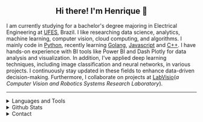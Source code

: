<h2 align="center">Hi there! I'm Henrique 👋 </h2>

I am currently studying for a bachelor's degree majoring in Electrical Engineering at [UFES](https://www.ufes.br/), Brazil.
I like researching data science, analytics, machine learning, computer vision, cloud computing, and algorithms. 
I mainly code in [Python](https://www.python.org/), recently learning [Golang](https://go.dev/), 
[Javascript](https://developer.mozilla.org/pt-BR/docs/Web/JavaScript)  and [C++](https://isocpp.org/).
I have hands-on experience with BI tools like Power BI and Dash Plotly for data analysis and visualization. 
In addition, I've applied deep learning techniques, including image classification and neural networks, in various projects.
I continuously stay updated in these fields to enhance data-driven decision-making.
Furthermore, I collaborate on projects at [LabVisio](https://visio.ufes.br/)(*a Computer Vision and Robotics Systems Research Laboratory*).

---

<details>
    <summary> Languages and Tools </summary>
    <br>
        <p align="center">
            <a href="https://www.python.org/" target="_blank">
                <img src="https://cdn.jsdelivr.net/gh/devicons/devicon/icons/python/python-original.svg" alt,title="Python" height="40" width="40" />
            </a>
            <a href="https://isocpp.org/" target="_blank">
                <img src="https://cdn.jsdelivr.net/gh/devicons/devicon/icons/cplusplus/cplusplus-original.svg" alt,title="C++" height="40" width="40" />
            </a>
            <a href="https://developer.mozilla.org/pt-BR/docs/Web/JavaScript" target="_blank">
                <img src="https://icons.veryicon.com/png/o/business/vscode-program-item-icon/javascript-map-1.png" alt,title="Javascript height="40" width="40" />
            </a>
            <a href="https://www.mathworks.com/products/matlab.html" target="_blank">
                <img src="https://cdn.jsdelivr.net/gh/devicons/devicon/icons/matlab/matlab-original.svg" alt,title="MatLab" height="40" width="40" />
            </a>
            <a href="https://www.markdownguide.org/" target="_blank">
                <img src="https://cdn.jsdelivr.net/gh/devicons/devicon/icons/markdown/markdown-original.svg" alt,title="Markdown" height="40" width="40" />
            </a>
            <a href="https://www.arduino.cc/" target="_blank">
                <img src="https://cdn.jsdelivr.net/gh/devicons/devicon/icons/arduino/arduino-original.svg" alt,title="Arduino" height="40" width="40" />
            </a>
            <a href="https://flask.palletsprojects.com/en/2.1.x/" target="_blank">
                <img src="https://cdn.jsdelivr.net/gh/devicons/devicon/icons/flask/flask-original.svg" alt,title="Flask" height="40" width="40" />
            </a>
            <a href="https://go.dev/" target="_blank">
                <img src="https://www.nixsolutions.com/uploads/2020/07/Golang.png" alt,title="GO Lang" height="40" width="40" />
            </a>
            <a href="https://www.djangoproject.com/" target="_blank">
                <img src="https://uxwing.com/wp-content/themes/uxwing/download/brands-and-social-media/django-icon.png" alt,title="Django" height="40" width="40" />
            </a>
            <a href="https://opencv.org/" target="_blank">
                <img src="https://cdn.jsdelivr.net/gh/devicons/devicon/icons/opencv/opencv-original.svg" alt,title="OpenCV" height="40" width="40" />
            </a>
            <a href="https://jupyter.org/" target="_blank">
                <img src="https://upload.wikimedia.org/wikipedia/commons/thumb/3/38/Jupyter_logo.svg/1200px-Jupyter_logo.svg.png" alt,title="Jupyter Notebooks" height="40" width="40" />
            </a>           
            <a href="https://numpy.org/" target="_blank">
                <img src="https://cdn.jsdelivr.net/gh/devicons/devicon/icons/numpy/numpy-original.svg" alt,title="Numpy" height="40" width="40" />
            </a>
            <a href="https://code.visualstudio.com/" target="_blank">
                <img src="https://cdn.jsdelivr.net/gh/devicons/devicon/icons/vscode/vscode-original.svg" alt,title="VSCode" height="40" width="40" />
            </a>
            <a href="https://www.linux.org/" target="_blank">
                <img src="https://cdn.jsdelivr.net/gh/devicons/devicon/icons/linux/linux-original.svg" alt,title="Linux" height="40" width="40" />
            </a>
            <a href="https://ubuntu.com/" target="_blank">
                <img src="https://cdn.jsdelivr.net/gh/devicons/devicon/icons/ubuntu/ubuntu-plain.svg" alt,title="Ubuntu" height="40" width="40" />
            </a>
            <a href="https://powerbi.microsoft.com/" target="_blank">
              <img src="https://dotnet.microsoft.com/blob-assets/images/customers/power-bi.png" alt,title="Power BI" height="40" width="40" />
            </a>  
            <a href="https://dash.plotly.com/" target="_blank">
              <img src="https://www.vectorlogo.zone/logos/plot_ly/plot_ly-ar21.png" alt,title="Plotly" height="40" width="40" />
            </a>
</details>
 
<details>
    <summary> Github Stats </summary>
    <br>
        <p align="center">
            <a href="https://github.com/luizcarloscf">
                <img alt="seiberthenrique's Github Stats" src="https://github-readme-stats.vercel.app/api?username=seiberthenrique&theme=github_light&show_icons=true&line_height=27&count_private=true" height="150em" />
            </a>
            <a href="https://github.com/luizcarloscf">
                <img alt="seiberthenrique's Github Top Languages" src="https://github-readme-stats.vercel.app/api/top-langs/?username=seiberthenrique&layout=compact&theme=github_light&show_icons=true&line_height=27" height="150em"  />
            </a>
        </p>
    <br>
</details>                                                                                                                                                                                                                                       
<details>
    <summary> Contact </summary>
    <br>
        <p align="center">
            <a href="mailto:henriquebarcellos123@gmail.com">
                <img src="https://img.shields.io/badge/Gmail-D14836?style=for-the-badge&logo=gmail&logoColor=white" alt="Mail"/>
            </a>
            <a href="https://www.linkedin.com/in/henrique-barcellos-634686202/" target="_blank">
                <img src="https://img.shields.io/badge/LinkedIn-0077B5?style=for-the-badge&logo=linkedin&logoColor=white" alt="linkedin"/>
            </a>
        </p>
    <br>
</details>
       
